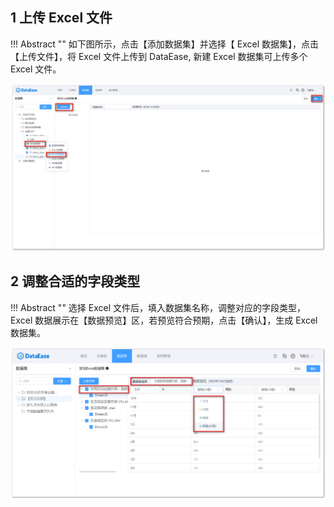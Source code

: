 ## 1 上传 Excel 文件

!!! Abstract ""
    如下图所示，点击【添加数据集】并选择【 Excel 数据集】，点击【上传文件】，将 Excel 文件上传到 DataEase, 新建 Excel 数据集可上传多个 Excel 文件。
    
![添加Excel数据集](../../img/dataset_configuration/添加Excel数据集.png)

## 2 调整合适的字段类型
    
!!! Abstract ""
    选择 Excel 文件后，填入数据集名称，调整对应的字段类型，Excel 数据展示在【数据预览】区，若预览符合预期，点击【确认】，生成 Excel 数据集。

![调整合适的字段类型](../../img/dataset_configuration/调整合适的字段类型.png)